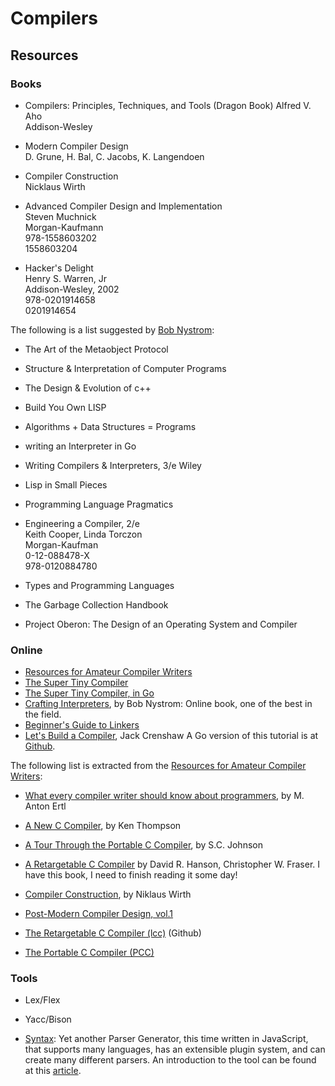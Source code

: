 Compilers
=========

Resources
---------

### Books

 - Compilers: Principles, Techniques, and Tools (Dragon Book)
   Alfred V. Aho  
   Addison-Wesley

 - Modern Compiler Design  
   D. Grune, H. Bal, C. Jacobs, K. Langendoen

 - Compiler Construction  
   Nicklaus Wirth

 - Advanced Compiler Design and Implementation  
   Steven Muchnick  
   Morgan-Kaufmann  
   978-1558603202  
   1558603204

 - Hacker's Delight  
   Henry S. Warren, Jr  
   Addison-Wesley, 2002  
   978-0201914658  
   0201914654

The following is a list suggested by [Bob Nystrom](https://twitter.com/munificentbob):

 - The Art of the Metaobject Protocol

 - Structure & Interpretation of Computer Programs

 - The Design & Evolution of c++

 - Build You Own LISP

 - Algorithms + Data Structures = Programs

 - writing an Interpreter in Go

 - Writing Compilers & Interpreters, 3/e
   Wiley

 - Lisp in Small Pieces

 - Programming Language Pragmatics

 - Engineering a Compiler, 2/e  
   Keith Cooper, Linda Torczon  
   Morgan-Kaufman  
   0-12-088478-X  
   978-0120884780

 - Types and Programming Languages

 - The Garbage Collection Handbook

 - Project Oberon:  The Design of an Operating System and Compiler

### Online

 - [Resources for Amateur Compiler Writers][2]
 - [The Super Tiny Compiler](https://github.com/thejameskyle/the-super-tiny-compiler)
 - [The Super Tiny Compiler, in Go](https://github.com/hazbo/the-super-tiny-compiler)
 - [Crafting Interpreters](http://www.craftinginterpreters.com/), by Bob Nystrom:
   Online book, one of the best in the field.
 - [Beginner's Guide to Linkers](http://www.lurklurk.org/linkers/linkers.html)
 - [Let's Build a Compiler][1], Jack Crenshaw
   A Go version of this tutorial is at [Github](https://github.com/defrobo/crenshaw-go).

The following list is extracted from the [Resources for Amateur Compiler Writers][2]:

 - [What every compiler writer should know about programmers][4], by M. Anton Ertl
 - [A New C Compiler][5], by Ken Thompson
 - [A Tour Through the Portable C Compiler][6], by S.C. Johnson
 - [A Retargetable C Compiler][7] by David R. Hanson, Christopher W. Fraser.
   I have this book, I need to finish reading it some day!
 - [Compiler Construction][10], by Niklaus Wirth
 - [Post-Modern Compiler Design, vol.1](https://www.cs.purdue.edu/homes/rompf/pmca/vol1/)

 - [The Retargetable C Compiler (lcc)][8] (Github)
 - [The Portable C Compiler (PCC)][9]

### Tools

 - Lex/Flex

 - Yacc/Bison

 - [Syntax](https://github.com/DmitrySoshnikov/syntax):
   Yet another Parser Generator, this time written in JavaScript,
   that supports many languages, has an extensible plugin system,
   and can create many different parsers.  An introduction to the
   tool can be found at this [article][3].


[1]:	http://www.compilers.iecc.com/crenshaw/
[2]:	https://c9x.me/compile/bib/
[3]:	https://medium.com/@DmitrySoshnikov/syntax-language-agnostic-parser-generator-bd24468d7cfc
[4]:	https://c9x.me/compile/bib/ubc.pdf
[5]:	https://c9x.me/compile/bib/new-c.pdf
[6]:	https://c9x.me/compile/bib/pcc-tour.pdf
[7]:	http://www.amazon.com/Retargetable-Compiler-Design-Implementation/dp/0805316701
[8]:	https://github.com/drh/lcc
[9]:	http://pcc.ludd.ltu.se/
[10]:	https://c9x.me/compile/bib/wirthcc.pdf
